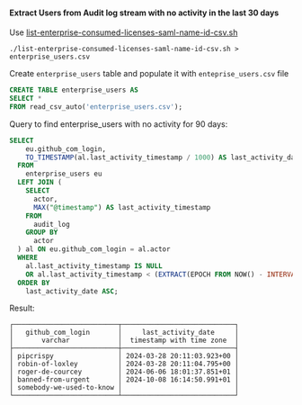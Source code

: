 #### Extract Users from Audit log stream with no activity in the last 30 days

Use [list-enterprise-consumed-licenses-saml-name-id-csv.sh](https://github.com/gm3dmo/the-power/blob/main/list-enterprise-consumed-licenses-saml-name-id-csv.sh)

```
./list-enterprise-consumed-licenses-saml-name-id-csv.sh > enterprise_users.csv
```

Create `enterprise_users` table and populate it with `enteprise_users.csv` file

```sql
CREATE TABLE enterprise_users AS
SELECT *
FROM read_csv_auto('enterprise_users.csv');
```

Query to find enterprise_users with no activity for 90 days:

```sql
SELECT
    eu.github_com_login,
    TO_TIMESTAMP(al.last_activity_timestamp / 1000) AS last_activity_date
  FROM
    enterprise_users eu
  LEFT JOIN (
    SELECT
      actor,
      MAX("@timestamp") AS last_activity_timestamp
    FROM
      audit_log
    GROUP BY
      actor
  ) al ON eu.github_com_login = al.actor
  WHERE
    al.last_activity_timestamp IS NULL
    OR al.last_activity_timestamp < (EXTRACT(EPOCH FROM NOW() - INTERVAL '30' DAY) * 1000)
  ORDER BY
    last_activity_date ASC;
```

Result:

```
┌──────────────────────────┬────────────────────────────┐
│   github_com_login       │     last_activity_date     │
│       varchar            │  timestamp with time zone  │
├──────────────────────────┼────────────────────────────┤
│ pipcrispy                │ 2024-03-28 20:11:03.923+00 │
│ robin-of-loxley          │ 2024-03-28 20:11:04.795+00 │
│ roger-de-courcey         │ 2024-06-06 18:01:37.851+01 │
│ banned-from-urgent       │ 2024-10-08 16:14:50.991+01 │
│ somebody-we-used-to-know │                            │
└──────────────────────────┴────────────────────────────┘
```
